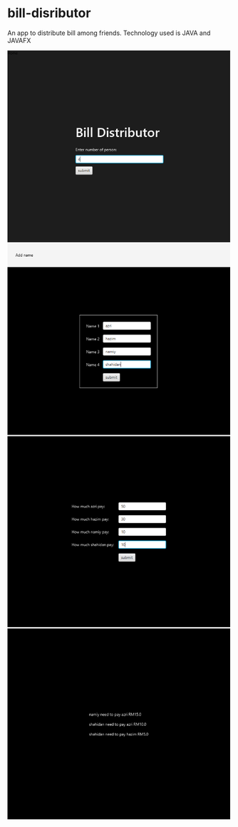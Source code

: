 # bill-disributor

An app to distribute bill among friends. Technology used is JAVA and JAVAFX

<img src="1.PNG" width="500" >

<img src="2.PNG" width="500" >

<img src="3.PNG" width="500" >

<img src="4.PNG" width="500" >
